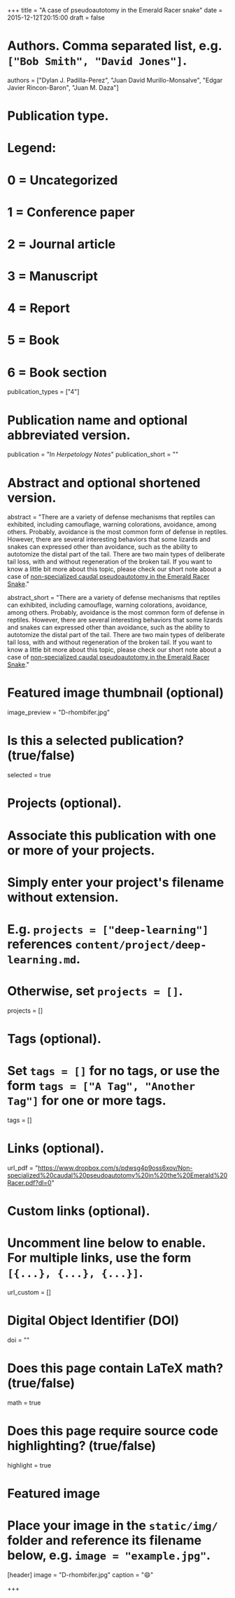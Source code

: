 +++
title = "A case of pseudoautotomy in the Emerald Racer snake"
date = 2015-12-12T20:15:00
draft = false

# Authors. Comma separated list, e.g. `["Bob Smith", "David Jones"]`.
authors = ["Dylan J. Padilla-Perez", "Juan David Murillo-Monsalve", "Edgar Javier Rincon-Baron", "Juan M. Daza"]

# Publication type.
# Legend:
# 0 = Uncategorized
# 1 = Conference paper
# 2 = Journal article
# 3 = Manuscript
# 4 = Report
# 5 = Book
# 6 = Book section
publication_types = ["4"]

# Publication name and optional abbreviated version.
publication = "In *Herpetology Notes*"
publication_short = ""

# Abstract and optional shortened version.
abstract = "There are a variety of defense mechanisms that reptiles can exhibited, including camouflage, warning colorations, avoidance, among others. Probably, avoidance is the most common form of defense in reptiles. However, there are several interesting behaviors that some lizards and snakes can expressed other than avoidance, such as the ability to autotomize the distal part of the tail. There are two main types of deliberate tail loss, with and without regeneration of the broken tail. If you want to know a little bit more about this topic, please check our short note about a case of [non-specialized caudal pseudoautotomy in the Emerald Racer Snake](https://www.dropbox.com/s/pdwsg4p9oss6xov/Non-specialized%20caudal%20pseudoautotomy%20in%20the%20Emerald%20Racer.pdf?dl=0)." 



abstract_short = "There are a variety of defense mechanisms that reptiles can exhibited, including camouflage, warning colorations, avoidance, among others. Probably, avoidance is the most common form of defense in reptiles. However, there are several interesting behaviors that some lizards and snakes can expressed other than avoidance, such as the ability to autotomize the distal part of the tail. There are two main types of deliberate tail loss, with and without regeneration of the broken tail. If you want to know a little bit more about this topic, please check our short note about a case of [non-specialized caudal pseudoautotomy in the Emerald Racer Snake](https://www.dropbox.com/s/pdwsg4p9oss6xov/Non-specialized%20caudal%20pseudoautotomy%20in%20the%20Emerald%20Racer.pdf?dl=0)."


# Featured image thumbnail (optional)
image_preview = "D-rhombifer.jpg"

# Is this a selected publication? (true/false)
selected = true

# Projects (optional).
#   Associate this publication with one or more of your projects.
#   Simply enter your project's filename without extension.
#   E.g. `projects = ["deep-learning"]` references `content/project/deep-learning.md`.
#   Otherwise, set `projects = []`.
projects = []

# Tags (optional).
#   Set `tags = []` for no tags, or use the form `tags = ["A Tag", "Another Tag"]` for one or more tags.
tags = []

# Links (optional).
url_pdf = "https://www.dropbox.com/s/pdwsg4p9oss6xov/Non-specialized%20caudal%20pseudoautotomy%20in%20the%20Emerald%20Racer.pdf?dl=0"


# Custom links (optional).
#   Uncomment line below to enable. For multiple links, use the form `[{...}, {...}, {...}]`.
url_custom = []

# Digital Object Identifier (DOI)
doi = ""

# Does this page contain LaTeX math? (true/false)
math = true

# Does this page require source code highlighting? (true/false)
highlight = true

# Featured image
# Place your image in the `static/img/` folder and reference its filename below, e.g. `image = "example.jpg"`.
[header]
image = "D-rhombifer.jpg"
caption = ":smile:"

+++

